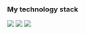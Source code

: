 ### My technology stack
<img src= "https://img.shields.io/badge/HTML-orange?style=for-the-badge&logo=html&logoColor=orange" />
<img src= "https://img.shields.io/badge/CSS-blue?style=for-the-badge&logo=css&logoColor=blue" />
<img src= "https://img.shields.io/badge/Javascript-white?style=for-the-badge&logo=javascript&logoColor=yellow" />          
